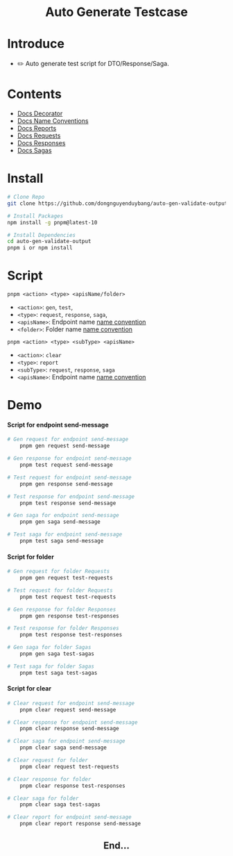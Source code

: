 <div align="center">
<h1>Auto Generate Testcase</h1>
</div>

# Introduce

- ✏️ Auto generate test script for DTO/Response/Saga.

# Contents

+ [Docs Decorator](docs/decorators-docs/decorator.md)
+ [Docs Name Conventions](docs/name-conventions-docs/name-conventions.md)
+ [Docs Reports](docs/reports/reports.md)
+ [Docs Requests](docs/requests-docs/requests.md)
+ [Docs Responses](docs/responses-docs/response.md)
+ [Docs Sagas](docs/saga-docs/sagas.md)

# Install

```bash 
# Clone Repo
git clone https://github.com/dongnguyenduybang/auto-gen-validate-output

# Install Packages
npm install -g pnpm@latest-10

# Install Dependencies
cd auto-gen-validate-output
pnpm i or npm install

```
# Script
```
pnpm <action> <type> <apisName/folder>
```
- `<action>`: `gen`, `test`,
- `<type>`: `request`, `response`, `saga`,
- `<apisName>`: Endpoint name [name convention](docs/name-conventions-docs/name-conventions.md)
- `<folder>`: Folder name [name convention](docs/name-conventions-docs/name-conventions.md)

```
pnpm <action> <type> <subType> <apisName>
```
- `<action>`: `clear`
- `<type>`:  `report`
- `<subType>`: `request`, `response`, `saga`
- `<apisName>`: Endpoint name [name convention](docs/name-conventions-docs/name-conventions.md)
# Demo
#### Script for endpoint send-message
```bash
# Gen request for endpoint send-message
    pnpm gen request send-message

# Gen response for endpoint send-message
    pnpm test request send-message

# Test request for endpoint send-message
    pnpm gen response send-message

# Test response for endpoint send-message
    pnpm test response send-message

# Gen saga for endpoint send-message
    pnpm gen saga send-message

# Test saga for endpoint send-message
    pnpm test saga send-message

```
#### Script for folder
```bash
# Gen request for folder Requests
    pnpm gen request test-requests

# Test request for folder Requests
    pnpm test request test-requests

# Gen response for folder Responses
    pnpm gen response test-responses

# Test response for folder Responses
    pnpm test response test-responses

# Gen saga for folder Sagas
    pnpm gen saga test-sagas

# Test saga for folder Sagas
    pnpm test saga test-sagas
```
#### Script for clear
```bash
# Clear request for endpoint send-message
    pnpm clear request send-message

# Clear response for endpoint send-message
    pnpm clear response send-message

# Clear saga for endpoint send-message
    pnpm clear saga send-message

# Clear request for folder
    pnpm clear request test-requests

# Clear response for folder
    pnpm clear response test-responses

# Clear saga for folder
    pnpm clear saga test-sagas

# Clear report for endpoint send-message
    pnpm clear report response send-message


```

<div align="center">
<h2>End...</h1>
</div>




